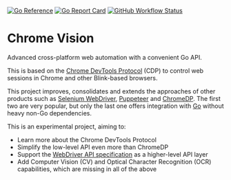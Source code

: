[![Go Reference](https://pkg.go.dev/badge/github.com/daabr/chrome-vision.svg)](https://pkg.go.dev/github.com/daabr/chrome-vision)
[![Go Report Card](https://goreportcard.com/badge/github.com/daabr/chrome-vision)](https://goreportcard.com/report/github.com/daabr/chrome-vision)
[![GitHub Workflow Status](https://img.shields.io/github/workflow/status/daabr/chrome-vision/Go/main)](https://github.com/daabr/chrome-vision/actions/workflows/go.yml?query=branch:main)

# Chrome Vision

Advanced cross-platform web automation with a convenient Go API.

This is based on the
[Chrome DevTools Protocol](https://chromedevtools.github.io/devtools-protocol)
(CDP) to control web sessions in Chrome and other Blink-based browsers.

This project improves, consolidates and extends the approaches of other
products such as [Selenium WebDriver](https://www.selenium.dev/documentation),
[Puppeteer](https://pptr.dev) and [ChromeDP](https://github.com/chromedp/chromedp).
The first two are very popular, but only the last one offers integration with
[Go](https://golang.org) without heavy non-Go dependencies.

This is an experimental project, aiming to:

* Learn more about the Chrome DevTools Protocol
* Simplify the low-level API even more than ChromeDP
* Support the [WebDriver API specification](https://www.w3.org/TR/webdriver)
  as a higher-level API layer
* Add Computer Vision (CV) and Optical Character Recognition (OCR) capabilities,
  which are missing in all of the above
